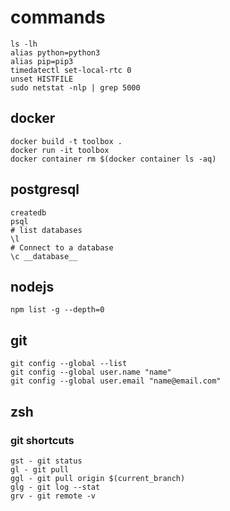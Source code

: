 # commands
```
ls -lh
alias python=python3
alias pip=pip3
timedatectl set-local-rtc 0
unset HISTFILE
sudo netstat -nlp | grep 5000
```

## docker
```
docker build -t toolbox .
docker run -it toolbox
docker container rm $(docker container ls -aq)
```

## postgresql
```
createdb
psql
# list databases
\l
# Connect to a database
\c __database__
```

## nodejs
```
npm list -g --depth=0
```

## git
```
git config --global --list
git config --global user.name "name"
git config --global user.email "name@email.com"
```

## zsh
### git shortcuts
```
gst - git status
gl - git pull
ggl - git pull origin $(current_branch)
glg - git log --stat
grv - git remote -v
```
